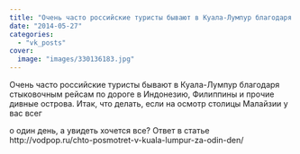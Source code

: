 ```yaml
---
title: "Очень часто российские туристы бывают в Куала-Лумпур благодаря стыковочным рейсам по дороге в Индоне..."
date: "2014-05-27"
categories: 
  - "vk_posts"
cover:
  image: "images/330136183.jpg"
---
```


Очень часто российские туристы бывают в Куала-Лумпур благодаря стыковочным рейсам по дороге в Индонезию, Филиппины и прочие дивные острова. Итак, что делать, если на осмотр столицы Малайзии у вас всег

<!--more--> о один день, а увидеть хочется все? Ответ в статье http://vodpop.ru/chto-posmotret-v-kuala-lumpur-za-odin-den/
